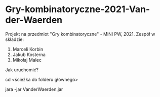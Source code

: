 # Gry-kombinatoryczne-2021-Van-der-Waerden
Projekt na przedmiot "Gry kombinatoryczne" - MiNI PW, 2021.
Zespół w składzie:
1. Marceli Korbin
2. Jakub Kosterna
3. Mikołaj Malec

Jak uruchomić?

cd <ścieżka do folderu głównego>

jara -jar VanderWaerden.jar